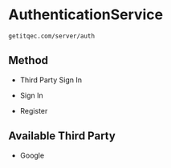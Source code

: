 # AuthenticationService
`getitqec.com/server/auth`

## Method
- Third Party Sign In

- Sign In

- Register


## Available Third Party 
- Google